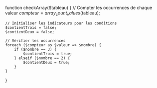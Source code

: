 function checkArray($tableau) {
    // Compter les occurrences de chaque valeur
    $compteur = array_count_values($tableau);
    
    // Initialiser les indicateurs pour les conditions
    $contientTrois = false;
    $contientDeux = false;
    
    // Vérifier les occurrences
    foreach ($compteur as $valeur => $nombre) {
        if ($nombre == 3) {
            $contientTrois = true;
        } elseif ($nombre == 2) {
            $contientDeux = true;
        }
    }
    
}

